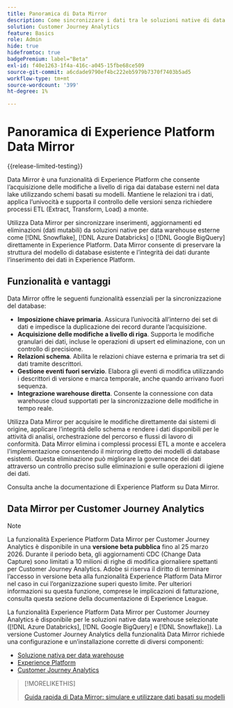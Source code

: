 ```yaml
---
title: Panoramica di Data Mirror
description: Come sincronizzare i dati tra le soluzioni native di data warehouse e Customer Journey Analytics
solution: Customer Journey Analytics
feature: Basics
role: Admin
hide: true
hidefromtoc: true
badgePremium: label="Beta"
exl-id: f40e1263-1f4a-416c-a045-15fbe68ce509
source-git-commit: a6cdade9790ef4bc222eb5979b7370f7403b5ad5
workflow-type: tm+mt
source-wordcount: '399'
ht-degree: 1%

---
```


# Panoramica di Experience Platform Data Mirror

{{release-limited-testing}}

Data Mirror è una funzionalità di Experience Platform che consente l’acquisizione delle modifiche a livello di riga dai database esterni nel data lake utilizzando schemi basati su modelli. Mantiene le relazioni tra i dati, applica l’univocità e supporta il controllo delle versioni senza richiedere processi ETL (Extract, Transform, Load) a monte.

Utilizza Data Mirror per sincronizzare inserimenti, aggiornamenti ed eliminazioni (dati mutabili) da soluzioni native per data warehouse esterne come [!DNL Snowflake], [!DNL Azure Databricks] o [!DNL Google BigQuery] direttamente in Experience Platform. Data Mirror consente di preservare la struttura del modello di database esistente e l’integrità dei dati durante l’inserimento dei dati in Experience Platform.


## Funzionalità e vantaggi

Data Mirror offre le seguenti funzionalità essenziali per la sincronizzazione del database:

* **Imposizione chiave primaria**. Assicura l’univocità all’interno dei set di dati e impedisce la duplicazione dei record durante l’acquisizione.
* **Acquisizione delle modifiche a livello di riga**. Supporta le modifiche granulari dei dati, incluse le operazioni di upsert ed eliminazione, con un controllo di precisione.
* **Relazioni schema**. Abilita le relazioni chiave esterna e primaria tra set di dati tramite descrittori.
* **Gestione eventi fuori servizio**. Elabora gli eventi di modifica utilizzando i descrittori di versione e marca temporale, anche quando arrivano fuori sequenza.
* **Integrazione warehouse diretta**. Consente la connessione con data warehouse cloud supportati per la sincronizzazione delle modifiche in tempo reale.

Utilizza Data Mirror per acquisire le modifiche direttamente dai sistemi di origine, applicare l’integrità dello schema e rendere i dati disponibili per le attività di analisi, orchestrazione del percorso e flussi di lavoro di conformità. Data Mirror elimina i complessi processi ETL a monte e accelera l&#39;implementazione consentendo il mirroring diretto dei modelli di database esistenti. Questa eliminazione può migliorare la governance dei dati attraverso un controllo preciso sulle eliminazioni e sulle operazioni di igiene dei dati.

<!-- Add link when AEP docs are ready... -->

Consulta anche la documentazione di Experience Platform su Data Mirror.


## Data Mirror per Customer Journey Analytics

>[!NOTE]
>
>La funzionalità Experience Platform Data Mirror per Customer Journey Analytics è disponibile in una **versione beta pubblica** fino al 25 marzo 2026. Durante il periodo beta, gli aggiornamenti CDC (Change Data Capture) sono limitati a 10 milioni di righe di modifica giornaliere spettanti per Customer Journey Analytics. Adobe si riserva il diritto di terminare l’accesso in versione beta alla funzionalità Experience Platform Data Mirror nel caso in cui l’organizzazione superi questo limite. Per ulteriori informazioni su questa funzione, comprese le implicazioni di fatturazione, consulta questa sezione della documentazione di Experience League.
>

La funzionalità Experience Platform Data Mirror per Customer Journey Analytics è disponibile per le soluzioni native data warehouse selezionate ([!DNL Azure Databricks], [!DNL Google BigQuery] e [!DNL Snowflake]). La versione Customer Journey Analytics della funzionalità Data Mirror richiede una configurazione e un’installazione corrette di diversi componenti:

* [Soluzione nativa per data warehouse](datawarehouse.md)
* [Experience Platform](aep.md)
* [Customer Journey Analytics](cja.md)


>[!MORELIKETHIS]
>
>[Guida rapida di Data Mirror: simulare e utilizzare dati basati su modelli](model-based.md)
>
